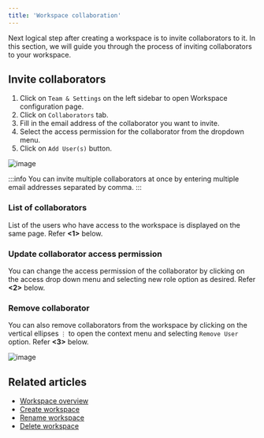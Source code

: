 ```yaml
---
title: 'Workspace collaboration'
---
```



Next logical step after creating a workspace is to invite collaborators to it. In this section, we will guide you through the process of inviting collaborators to your workspace.

## Invite collaborators
1. Click on `Team & Settings` on the left sidebar to open Workspace configuration page.
2. Click on `Collaborators` tab.
3. Fill in the email address of the collaborator you want to invite.
4. Select the access permission for the collaborator from the dropdown menu.
5. Click on `Add User(s)` button.
  
![image](/img/v2/workspace-collaboration.png)  
  
:::info
You can invite multiple collaborators at once by entering multiple email addresses separated by comma.
:::

### List of collaborators
List of the users who have access to the workspace is displayed on the same page. Refer **<1>** below.  

### Update collaborator access permission
You can change the access permission of the collaborator by clicking on the access drop down menu and selecting new role option as desired. Refer **<2>** below.  

### Remove collaborator
You can also remove collaborators from the workspace by clicking on the vertical ellipses `⋮` to open the context menu and selecting `Remove User` option. Refer **<3>** below.  

![image](/img/v2/workspace-collaboration-actions.png)


## Related articles
- [Workspace overview](/workspaces/workspace-overview)
- [Create workspace](/workspaces/create-workspace)
- [Rename workspace](/workspaces/actions-on-workspace#rename-workspace)
- [Delete workspace](/workspaces/actions-on-workspace#delete-workspace)